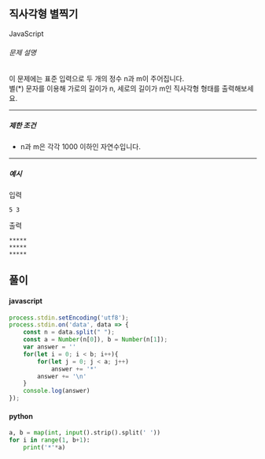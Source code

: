 ## 직사각형 별찍기

JavaScript

###### 문제 설명

이 문제에는 표준 입력으로 두 개의 정수 n과 m이 주어집니다.\
별(*) 문자를 이용해 가로의 길이가 n, 세로의 길이가 m인 직사각형 형태를 출력해보세요.

* * * * *

##### 제한 조건

-   n과 m은 각각 1000 이하인 자연수입니다.

* * * * *

##### 예시

입력

```
5 3

```

출력

```
*****
*****
*****
```

## 풀이

#### javascript

```javascript
process.stdin.setEncoding('utf8');
process.stdin.on('data', data => {
    const n = data.split(" ");
    const a = Number(n[0]), b = Number(n[1]);
    var answer = ''
    for(let i = 0; i < b; i++){   
        for(let j = 0; j < a; j++)
            answer += '*'
        answer += '\n'
    }
    console.log(answer)
});
```  
#### python
```python
a, b = map(int, input().strip().split(' '))
for i in range(1, b+1):
    print('*'*a)
```